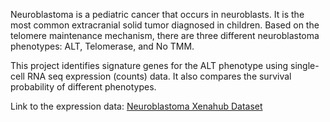Neuroblastoma is a pediatric cancer that occurs in neuroblasts. It is the most common extracranial solid tumor diagnosed in children. Based on the telomere maintenance mechanism, there are three different neuroblastoma phenotypes: ALT, Telomerase, and No TMM.

This project identifies signature genes for the ALT phenotype using single-cell RNA seq expression (counts) data. It also compares the survival probability of different phenotypes.

Link to the expression data: <a href = "https://xenabrowser.net/datapages/?dataset=TARGET-NBL.star_counts.tsv&host=https%3A%2F%2Fgdc.xenahubs.net&removeHub=https%3A%2F%2Fxena.treehouse.gi.ucsc.edu%3A443
"> Neuroblastoma Xenahub Dataset </a>
